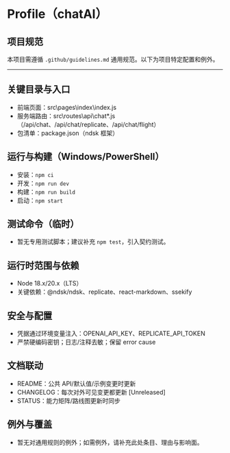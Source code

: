 # Profile（chatAI）

## 项目规范
本项目需遵循 `.github/guidelines.md` 通用规范。以下为项目特定配置和例外。

---

## 关键目录与入口
- 前端页面：src\pages\index\index.js
- 服务端路由：src\routes\api\chat\*.js（/api/chat、/api/chat/replicate、/api/chat/flight）
- 包清单：package.json（ndsk 框架）

## 运行与构建（Windows/PowerShell）
- 安装：`npm ci`
- 开发：`npm run dev`
- 构建：`npm run build`
- 启动：`npm start`

## 测试命令（临时）
- 暂无专用测试脚本；建议补充 `npm test`，引入契约测试。

## 运行时范围与依赖
- Node 18.x/20.x（LTS）
- 关键依赖：@ndsk/ndsk、replicate、react-markdown、ssekify

## 安全与配置
- 凭据通过环境变量注入：OPENAI_API_KEY、REPLICATE_API_TOKEN
- 严禁硬编码密钥；日志/注释去敏；保留 error cause

## 文档联动
- README：公共 API/默认值/示例变更时更新
- CHANGELOG：每次对外可见变更都更新 [Unreleased]
- STATUS：能力矩阵/路线图更新时同步

## 例外与覆盖
- 暂无对通用规则的例外；如需例外，请补充此处条目、理由与影响面。